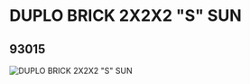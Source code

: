 # DUPLO BRICK 2X2X2 "S" SUN
## 93015
![DUPLO BRICK 2X2X2 "S" SUN](https://lc-www-live-s.legocdn.com/media/bricks/5/2/4620985.jpg)